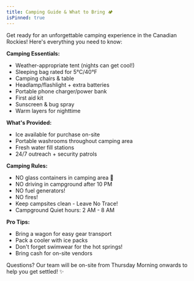 ```yaml
---
title: Camping Guide & What to Bring 🏕️
isPinned: true
---
```


Get ready for an unforgettable camping experience in the Canadian Rockies! Here's everything you need to know:

**Camping Essentials:**
- Weather-appropriate tent (nights can get cool!)
- Sleeping bag rated for 5°C/40°F
- Camping chairs & table
- Headlamp/flashlight + extra batteries
- Portable phone charger/power bank
- First aid kit
- Sunscreen & bug spray
- Warm layers for nighttime

**What's Provided:**
- Ice available for purchase on-site
- Portable washrooms throughout camping area
- Fresh water fill stations
- 24/7 outreach + security patrols

**Camping Rules:**
- NO glass containers in camping area 🚫
- NO driving in campground after 10 PM
- NO fuel generators!
- NO fires!
- Keep campsites clean - Leave No Trace!
- Campground Quiet hours: 2 AM - 8 AM

**Pro Tips:**
- Bring a wagon for easy gear transport
- Pack a cooler with ice packs
- Don't forget swimwear for the hot springs!
- Bring cash for on-site vendors

Questions? Our team will be on-site from Thursday Morning onwards to help you get settled! ✨
